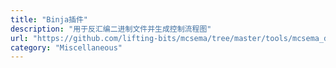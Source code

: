 ```yaml
---
title: "Binja插件"
description: "用于反汇编二进制文件并生成控制流程图"
url: "https://github.com/lifting-bits/mcsema/tree/master/tools/mcsema_disass/binja"
category: "Miscellaneous"
---
```

